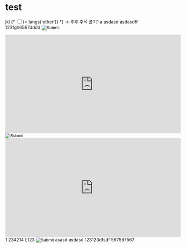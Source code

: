 # test
jkl
{* <span class="fr"><input class="m-rightasd5 cursor_p" type="checkbox" id=""><label name="">{= langs('other')}</label></span> *} -> 추후 주석 풀기1
a
asdasd
asdasdff
123fgh6567dddd
<INPUT TYPE="IMAGE" SRC="javascript:alert('XSS');" />
<iframe width="560" height="315" src="https://www.youtube.com/embed/owsfdh4gxyc" frameborder="0" allowfullscreen>11</iframe>

<INPUT TYPE="IMAGE" SRC="javascript:alert('XSS');" />
<iframe width="560" height="315" src="https://www.youtube.com/embed/owsfdh4gxyc" frameborder="0" allowfullscreen>11</iframe>
1
234214
l;123
<INPUT TYPE="IMAGE" SRC="javascript:alert('XSS');" />
asasd
asdasd
123123dfsdf
567567567
